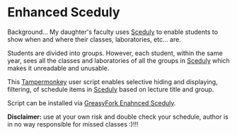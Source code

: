 # Enhanced Sceduly

Background... My daughter's faculty uses [Sceduly](https://sceduly.com/) to enable students to show when and where their classes, laboratories, etc... are.

Students are divided into groups. However, each student, within the same year, sees all the classes and laboratories of all the groups in [Sceduly](https://sceduly.com/) which makes it unreadable and unusable.

This [Tampermonkey](https://www.tampermonkey.net/) user script enables selective hiding and displaying, filtering, of schedule items in [Sceduly](https://sceduly.com/) based on lecture title and group.

Script can be installed via [GreasyFork Enahnced Sceduly](https://greasyfork.org/en/scripts/488341-enhanced-sceduly).

**Disclaimer:** use at your own risk and double check your schedule, author is in no way responsible for missed classes :)!!!



